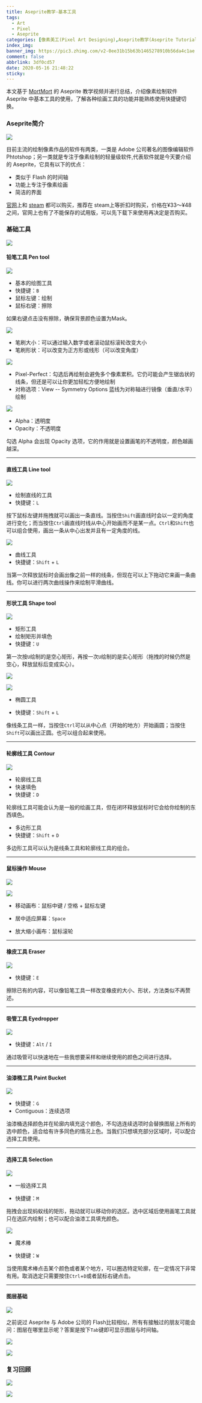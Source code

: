 ```yaml
---
title: Aseprite教学-基本工具
tags:
  - Art
  - Pixel
  - Aseprite
categories: [像素美工(Pixel Art Designing),Aseprite教学(Aseprite Tutorial)]
index_img: 
banner_img: https://pic3.zhimg.com/v2-0ee31b15b63b1465278910b56da4c1ae.jpg
comment: false
abbrlink: 3df0cd57
date: 2020-05-16 21:48:22
sticky:
---
```






本文基于 [MortMort](https://www.mortmort.net) 的 Aseprite 教学视频并进行总结，介绍像素绘制软件 Aseprite 中基本工具的使用，了解各种绘画工具的功能并能熟练使用快捷键切换。

<!-- more -->



### Aseprite简介

![](https://tva1.sinaimg.cn/large/0081Kckwgy1glbo8ds2ybj313g0m8wfq.jpg)

目前主流的绘制像素作品的软件有两类，一类是 Adobe 公司著名的图像编辑软件  Phtotshop；另一类就是专注于像素绘制的轻量级软件,代表软件就是今天要介绍的 Aseprite，它具有以下的优点：

+ 类似于 Flash 的时间轴
+ 功能上专注于像素绘画
+ 简洁的界面

[官网](https://www.aseprite.org/)上和 [steam](https://store.steampowered.com/app/431730/Aseprite/) 都可以购买，推荐在 steam上等折扣时购买，价格在¥33～¥48之间，官网上也有了不能保存的试用版，可以先下载下来使用再决定是否购买。



### 基础工具

![](https://tva1.sinaimg.cn/large/0081Kckwgy1glbo8c6pb3j313g0m8gmq.jpg)



#### 铅笔工具 Pen tool

![](https://tva1.sinaimg.cn/large/0081Kckwgy1glbo8lme4aj313g0m8t9m.jpg)

+ 基本的绘图工具
+ 快捷键：`B`
+ 鼠标左键：绘制
+ 鼠标右键：擦除

如果右键点击没有擦除，确保背景颜色设置为Mask。

![](https://tva1.sinaimg.cn/large/0081Kckwgy1glbo8nz21hj313g0m8dgq.jpg)

+ 笔刷大小：可以通过输入数字或者滚动鼠标滚轮改变大小
+ 笔刷形状：可以改变为正方形或线形（可以改变角度）

![](https://tva1.sinaimg.cn/large/0081Kckwgy1glbo8h0nksj313g0m8ab4.jpg)

+ Pixel-Perfect：勾选后再绘制会避免多个像素累积。它仍可能会产生锯齿状的线条，但还是可以让你更加轻松方便地绘制
+ 对称选项：View -- Symmetry Options 蓝线为对称轴进行镜像（垂直/水平）绘制

![](https://tva1.sinaimg.cn/large/0081Kckwgy1glbo8m3o4wj313g0m8t9n.jpg)

+ Alpha：透明度
+ Opacity：不透明度

勾选 Alpha 会出现 Opacity 选项，它的作用就是设置画笔的不透明度，颜色越画越深。



---

#### 直线工具 Line tool

![](https://tva1.sinaimg.cn/large/0081Kckwgy1glbo8e7qxyj313g0m8my0.jpg)

+ 绘制直线的工具
+ 快捷键：`L`

按下鼠标左键并拖拽就可以画出一条直线。当按住`Shift`画直线时会以一定的角度进行变化；而当按住`Ctrl`画直线时线从中心开始画而不是某一点。`Ctrl`和`Shift`也可以组合使用，画出一条从中心出发并且有一定角度的线。

![](https://tva1.sinaimg.cn/large/0081Kckwgy1glbo8fi2orj313g0m8mxy.jpg)

+ 曲线工具
+ 快捷键：`Shift` + `L`

当第一次释放鼠标时会画出像之前一样的线条，但现在可以上下拖动它来画一条曲线。你可以进行两次曲线操作来绘制平滑曲线。



---

#### 形状工具 Shape tool

![](https://tva1.sinaimg.cn/large/0081Kckwgy1glbo8iw8slj313g0m875d.jpg)

+ 矩形工具
+ 绘制矩形并填色
+ 快捷键：`U`

第一次按`U`绘制的是空心矩形，再按一次`U`绘制的是实心矩形（拖拽的时候仍然是空心，释放鼠标后变成实心）。

![](https://tva1.sinaimg.cn/large/0081Kckwgy1glbo8f67k8j313g0m8dgu.jpg)

![](https://tva1.sinaimg.cn/large/0081Kckwgy1glbo8el2i5j313g0m8mxx.jpg)

+ 椭圆工具

+ 快捷键：`Shift` + `L`

像线条工具一样，当按住`Ctrl`可以从中心点（开始的地方）开始画圆；当按住`Shift`可以画出正圆。也可以组合起来使用。



---

#### 轮廓线工具 Contour

![](https://tva1.sinaimg.cn/large/0081Kckwgy1glbo8jtilyj313g0m8755.jpg)

+ 轮廓线工具
+ 快速填色
+ 快捷键：`D`

轮廓线工具可能会认为是一般的绘画工具，但在闭环释放鼠标时它会给你绘制的东西填色。

+ 多边形工具
+ 快捷键：`Shift` + `D`

多边形工具可以认为是线条工具和轮廓线工具的组合。



---

#### 鼠标操作 Mouse

![](https://tva1.sinaimg.cn/large/0081Kckwgy1glbo8hdd8sj313g0m80tc.jpg)

![](https://tva1.sinaimg.cn/large/0081Kckwgy1glbo8d5vl4j313g0m8755.jpg)

+ 移动画布：鼠标中键 / 空格 + 鼠标左键
+ 居中适应屏幕：`Space`

+ 放大缩小画布：鼠标滚轮



---

#### 橡皮工具 Eraser

![](https://tva1.sinaimg.cn/large/0081Kckwgy1glbo8gfy9ej313g0m8dgj.jpg)

+ 快捷键：`E`

擦除已有的内容，可以像铅笔工具一样改变橡皮的大小、形状，方法类似不再赘述。



---

#### 吸管工具 Eyedropper

![](https://tva1.sinaimg.cn/large/0081Kckwgy1glbo8kt4atj313g0m8gmd.jpg)

+ 快捷键：`Alt` / `I`

通过吸管可以快速地在一些我想要采样和继续使用的颜色之间进行选择。



---

#### 油漆桶工具 Paint Bucket

![](https://tva1.sinaimg.cn/large/0081Kckwgy1glbo8cpv1oj313g0m8gmp.jpg)

+ 快捷键：`G`
+ Contiguous：连续选项

油漆桶选择颜色并在轮廓内填充这个颜色，不勾选连续选项时会替换图层上所有的选中颜色，适合给有许多同色的情况上色。当我们只想填充部分区域时，可以配合选择工具使用。



---

#### 选择工具 Selection

![](https://tva1.sinaimg.cn/large/0081Kckwgy1glbo8mkemgj313g0m8t9u.jpg)

+ 一般选择工具

+ 快捷键：`M`

拖拽会出现蚂蚁线的矩形，拖动就可以移动你的选区。选中区域后使用画笔工具就只在选区内绘制；也可以配合油漆工具填充颜色。

![](https://tva1.sinaimg.cn/large/0081Kckwgy1glbo8jabapj313g0m8wfj.jpg)

+ 魔术棒

+ 快捷键：`W`

当使用魔术棒点击某个颜色或者某个地方，可以圈选特定轮廓，在一定情况下非常有用。取消选定只需要按住`Ctrl`+`D`或者鼠标右键点击。



---

#### 图层基础

![](https://tva1.sinaimg.cn/large/0081Kckwgy1glbo8i09ujj313g0m8q3p.jpg)

之前说过 Aseprite 与 Adobe 公司的 Flash比较相似，所有有接触过的朋友可能会问：图层在哪里显示呢？答案是按下`Tab`键即可显示图层与时间轴。

![](https://tva1.sinaimg.cn/large/0081Kckwgy1glbo8nblsjj313g0m8aao.jpg)



![](https://tva1.sinaimg.cn/large/0081Kckwgy1glbo8fzekuj313g0m8dgy.jpg)



### 复习回顾

![](https://tva1.sinaimg.cn/large/0081Kckwgy1glbo8oetrcj313g0m8aax.jpg)

![](https://tva1.sinaimg.cn/large/0081Kckwgy1glbo8p0ojhj313g0m875i.jpg)






